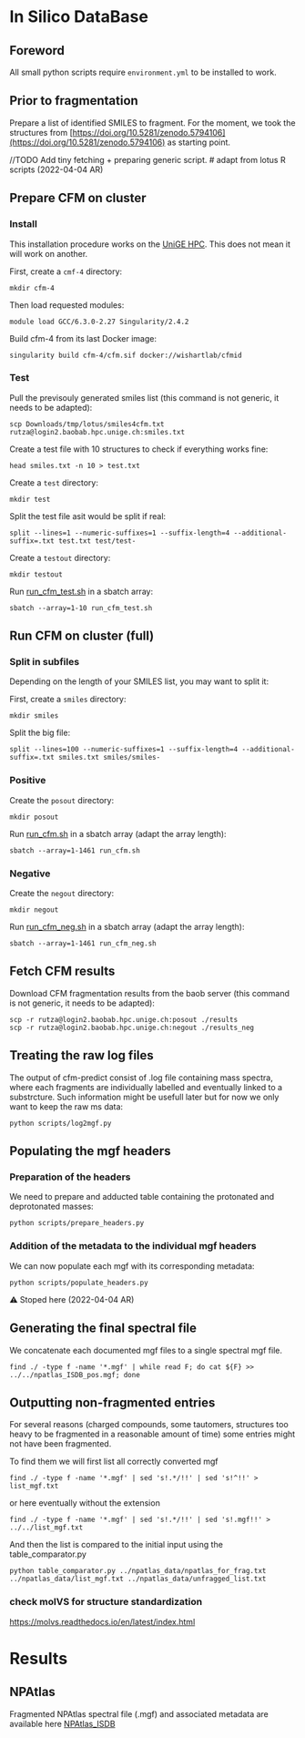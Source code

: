 # In Silico DataBase


## Foreword

All small python scripts require `environment.yml` to be installed to work.

## Prior to fragmentation 

Prepare a list of identified SMILES to fragment.
For the moment, we took the structures from [https://doi.org/10.5281/zenodo.5794106](https://doi.org/10.5281/zenodo.5794106) as starting point.

//TODO Add tiny fetching + preparing generic script. # adapt from lotus R scripts (2022-04-04 AR)

## Prepare CFM on cluster

### Install

This installation procedure works on the [UniGE HPC](https://www.unige.ch/eresearch/en/services/hpc/). This does not mean it will work on another.


First, create a `cmf-4` directory:
```
mkdir cfm-4
```

Then load requested modules:
```
module load GCC/6.3.0-2.27 Singularity/2.4.2
```

Build cfm-4 from its last Docker image:
```
singularity build cfm-4/cfm.sif docker://wishartlab/cfmid
```

### Test

Pull the previsouly generated smiles list (this command is not generic, it needs to be adapted):
```
scp Downloads/tmp/lotus/smiles4cfm.txt rutza@login2.baobab.hpc.unige.ch:smiles.txt
```

Create a test file with 10 structures to check if everything works fine:
```
head smiles.txt -n 10 > test.txt
```

Create a `test` directory:
```
mkdir test
```

Split the test file asit would be split if real:
```
split --lines=1 --numeric-suffixes=1 --suffix-length=4 --additional-suffix=.txt test.txt test/test-
```

Create a `testout` directory:
```
mkdir testout
```

Run [run_cfm_test.sh](scripts/run_cfm_test.sh) in a sbatch array:
```
sbatch --array=1-10 run_cfm_test.sh
```

## Run CFM on cluster (full)

### Split in subfiles

Depending on the length of your SMILES list, you may want to split it:

First, create a `smiles` directory:
```
mkdir smiles
```

Split the big file:
```
split --lines=100 --numeric-suffixes=1 --suffix-length=4 --additional-suffix=.txt smiles.txt smiles/smiles-
```

### Positive

Create the `posout` directory:
```
mkdir posout
```

Run [run_cfm.sh](scripts/run_cfm.sh) in a sbatch array (adapt the array length):
```
sbatch --array=1-1461 run_cfm.sh
```

### Negative

Create the `negout` directory:
```
mkdir negout
```

Run [run_cfm_neg.sh](scripts/run_cfm_neg.sh) in a sbatch array (adapt the array length):
```
sbatch --array=1-1461 run_cfm_neg.sh
```


## Fetch CFM results

Download CFM fragmentation results from the baob server (this command is not generic, it needs to be adapted):
```
scp -r rutza@login2.baobab.hpc.unige.ch:posout ./results
scp -r rutza@login2.baobab.hpc.unige.ch:negout ./results_neg
```

## Treating the raw log files

The output of cfm-predict consist of .log file containing mass spectra, where each fragments are individually labelled and eventually linked to a substrcture. 
Such information might be usefull later but for now we only want to keep the raw ms data:
```
python scripts/log2mgf.py
```

## Populating the mgf headers

### Preparation of the headers

We need to prepare and adducted table containing the protonated and deprotonated masses:
```
python scripts/prepare_headers.py
```

### Addition of the metadata to the individual mgf headers

We can now populate each mgf with its corresponding metadata:
```
python scripts/populate_headers.py
```

:warning: Stoped here (2022-04-04 AR)



## Generating the final spectral file

We concatenate each documented mgf files to a single spectral mgf file.

```
find ./ -type f -name '*.mgf' | while read F; do cat ${F} >> ../../npatlas_ISDB_pos.mgf; done
```

## Outputting non-fragmented entries

For several reasons (charged compounds, some tautomers, structures too heavy to be fragmented in a reasonable amount of time) some entries might not have been fragmented. 

To find them we will first list all correctly converted mgf

`find ./ -type f -name '*.mgf' | sed 's!.*/!!' | sed 's!^!!' >  list_mgf.txt`

or here eventually without the extension

`find ./ -type f -name '*.mgf' | sed 's!.*/!!' | sed 's!.mgf!!' >  ../../list_mgf.txt`

And then the list is compared to the initial input using the table_comparator.py 

`python table_comparator.py ../npatlas_data/npatlas_for_frag.txt ../npatlas_data/list_mgf.txt ../npatlas_data/unfragged_list.txt`


### check molVS for structure standardization

https://molvs.readthedocs.io/en/latest/index.html


# Results

## NPAtlas

Fragmented NPAtlas spectral file (.mgf) and associated metadata are available here [NPAtlas_ISDB](https://www.dropbox.com/sh/rz9giwvzuhnvlpo/AABLJIu2EKo7pJrP-ALHFbfua?dl=0)
